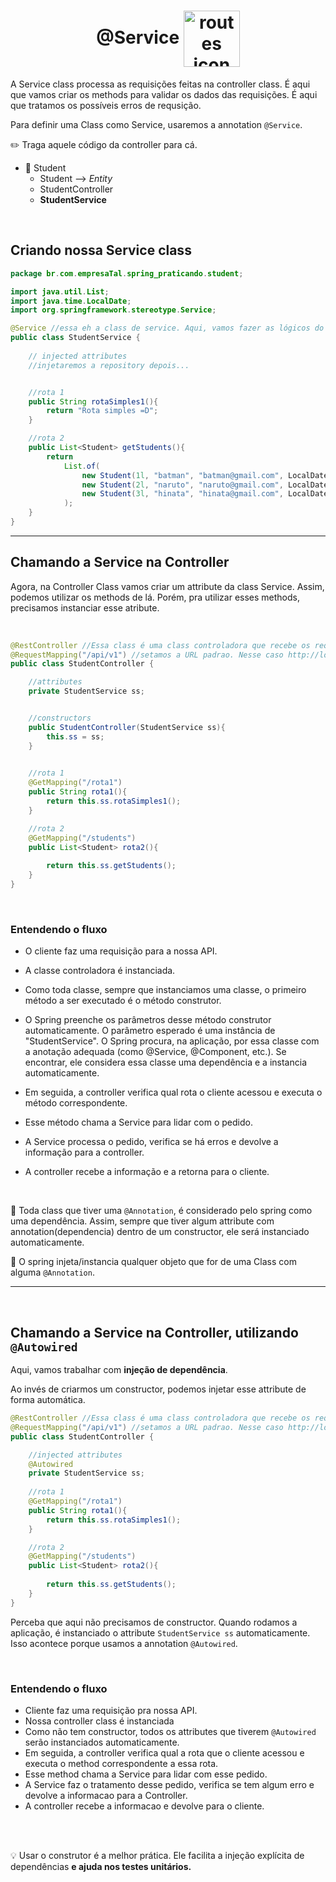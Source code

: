 <h1 align="center">
    @Service 
    <img src="https://cdn2.iconfinder.com/data/icons/business-methodologies-flat/60/Bug-Search-corporate-squash-bugs-errors-512.png" alt="routes icon" width="90px" align="center">
</h1>

A Service class processa as requisições feitas na controller class. É aqui que vamos criar os methods para validar os dados das requisições. É aqui que tratamos os possíveis erros de requsição.

Para definir uma Class como Service, usaremos a annotation `@Service`.

✏️ Traga aquele código da controller para cá.

- 📙 Student
    - Student --> *Entity*
    - StudentController
    - **StudentService**

<br>

## Criando nossa Service class

```java
package br.com.empresaTal.spring_praticando.student;

import java.util.List;
import java.time.LocalDate;
import org.springframework.stereotype.Service;

@Service //essa eh a class de service. Aqui, vamos fazer as lógicos do negócio
public class StudentService {
    
    // injected attributes
    //injetaremos a repository depois...


    //rota 1
    public String rotaSimples1(){
        return "Rota simples =D";
    }

    //rota 2
    public List<Student> getStudents(){
        return
            List.of(
                new Student(1l, "batman", "batman@gmail.com", LocalDate.of(1997, 4, 11)),
                new Student(2l, "naruto", "naruto@gmail.com", LocalDate.of(2004, 2, 17)),
                new Student(3l, "hinata", "hinata@gmail.com", LocalDate.of(1980, 7, 5))
            );
    }
}
```

<hr>

## Chamando a Service na Controller

Agora, na Controller Class vamos criar um attribute da class Service. Assim, podemos utilizar os methods de lá. Porém, pra utilizar esses methods, precisamos instanciar esse atribute.

<br>

```java
@RestController //Essa class é uma class controladora que recebe os requests e retorna objetos JSON. É aqui que criamos nossas rotas.
@RequestMapping("/api/v1") //setamos a URL padrao. Nesse caso http://localhost:8080/api/v1/
public class StudentController {

    //attributes
    private StudentService ss;


    //constructors
    public StudentController(StudentService ss){
        this.ss = ss;
    }

    
    //rota 1
    @GetMapping("/rota1")
    public String rota1(){
        return this.ss.rotaSimples1();
    }

    //rota 2
    @GetMapping("/students")
    public List<Student> rota2(){
        
        return this.ss.getStudents();
    }
}
```

<br>

### Entendendo o fluxo

- O cliente faz uma requisição para a nossa API.

- A classe controladora é instanciada.

- Como toda classe, sempre que instanciamos uma classe, o primeiro método a ser executado é o método construtor.

- O Spring preenche os parâmetros desse método construtor automaticamente. O parâmetro esperado é uma instância de "StudentService". O Spring procura, na aplicação, por essa classe com a anotação adequada (como @Service, @Component, etc.). Se encontrar, ele considera essa classe uma dependência e a instancia automaticamente.

- Em seguida, a controller verifica qual rota o cliente acessou e executa o método correspondente.

- Esse método chama a Service para lidar com o pedido.

- A Service processa o pedido, verifica se há erros e devolve a informação para a controller.

- A controller recebe a informação e a retorna para o cliente.

<br>

📖 Toda class que tiver uma `@Annotation`, é considerado pelo spring como uma dependência. Assim, sempre que tiver algum attribute com annotation(dependencia) dentro de um constructor, ele será instanciado automaticamente.

📖 O spring injeta/instancia qualquer objeto que for de uma Class com alguma `@Annotation`.

<hr>
<br>


## Chamando a Service na Controller, utilizando `@Autowired`

Aqui, vamos trabalhar com **injeção de dependência**.

Ao invés de criarmos um constructor, podemos injetar esse attribute de forma automática.

```java
@RestController //Essa class é uma class controladora que recebe os requests e retorna objetos JSON. É aqui que criamos nossas rotas.
@RequestMapping("/api/v1") //setamos a URL padrao. Nesse caso http://localhost:8080/api/v1/
public class StudentController {

    //injected attributes
    @Autowired
    private StudentService ss;
    
    //rota 1
    @GetMapping("/rota1")
    public String rota1(){
        return this.ss.rotaSimples1();
    }

    //rota 2
    @GetMapping("/students")
    public List<Student> rota2(){
        
        return this.ss.getStudents();
    }
}
```

Perceba que aqui não precisamos de constructor. Quando rodamos a aplicação, é instanciado o attribute `StudentService ss` automaticamente. Isso acontece porque usamos a annotation `@Autowired`.

<br>

### Entendendo o fluxo
- Cliente faz uma requisição pra nossa API.
- Nossa controller class é instanciada
- Como não tem constructor, todos os attributes que tiverem `@Autowired` serão instanciados automaticamente.
- Em seguida, a controller verifica qual a rota que o cliente acessou e executa o method correspondente a essa rota.
- Esse method chama a Service para lidar com esse pedido.
- A Service faz o tratamento desse pedido, verifica se tem algum erro e devolve a informacao para a Controller.
- A controller recebe a informacao e devolve para o cliente.

<br>
<br>

💡 Usar o construtor é a melhor prática. Ele facilita a injeção explícita de dependências **e ajuda nos testes unitários.**